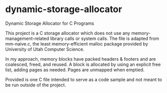 # dynamic-storage-allocator
Dynamic Storage Allocator for C Programs

This project is a C storage allocator which does not use any memory-management-related library calls or system calls. The file is adapted from mm-naive.c, the least memory-efficient malloc package provided by University of Utah Computer Science.

In my approach, memory blocks have packed headers & footers and are coalesced, freed, and reused. A block is allocated by using an explicit free list, adding pages as needed. Pages are unmapped when emptied.

Provided is one C file intended to serve as a code sample and not meant to be run outside of the project.
